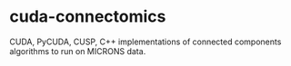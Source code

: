 # cuda-connectomics
CUDA, PyCUDA, CUSP, C++ implementations of connected components algorithms to run on MICRONS data. 
